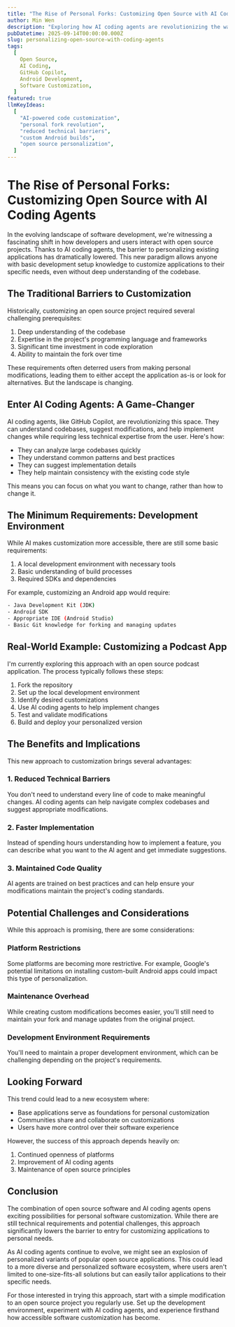 ```yaml
---
title: "The Rise of Personal Forks: Customizing Open Source with AI Coding Agents"
author: Min Wen
description: "Exploring how AI coding agents are revolutionizing the way we customize open source projects, making personalization accessible even without deep codebase knowledge."
pubDatetime: 2025-09-14T00:00:00.000Z
slug: personalizing-open-source-with-coding-agents
tags:
  [
    Open Source,
    AI Coding,
    GitHub Copilot,
    Android Development,
    Software Customization,
  ]
featured: true
llmKeyIdeas:
  [
    "AI-powered code customization",
    "personal fork revolution",
    "reduced technical barriers",
    "custom Android builds",
    "open source personalization",
  ]
---
```


# The Rise of Personal Forks: Customizing Open Source with AI Coding Agents

In the evolving landscape of software development, we're witnessing a fascinating shift in how developers and users interact with open source projects. Thanks to AI coding agents, the barrier to personalizing existing applications has dramatically lowered. This new paradigm allows anyone with basic development setup knowledge to customize applications to their specific needs, even without deep understanding of the codebase.

## The Traditional Barriers to Customization

Historically, customizing an open source project required several challenging prerequisites:

1. Deep understanding of the codebase
2. Expertise in the project's programming language and frameworks
3. Significant time investment in code exploration
4. Ability to maintain the fork over time

These requirements often deterred users from making personal modifications, leading them to either accept the application as-is or look for alternatives. But the landscape is changing.

## Enter AI Coding Agents: A Game-Changer

AI coding agents, like GitHub Copilot, are revolutionizing this space. They can understand codebases, suggest modifications, and help implement changes while requiring less technical expertise from the user. Here's how:

- They can analyze large codebases quickly
- They understand common patterns and best practices
- They can suggest implementation details
- They help maintain consistency with the existing code style

This means you can focus on what you want to change, rather than how to change it.

## The Minimum Requirements: Development Environment

While AI makes customization more accessible, there are still some basic requirements:

1. A local development environment with necessary tools
2. Basic understanding of build processes
3. Required SDKs and dependencies

For example, customizing an Android app would require:

```bash
- Java Development Kit (JDK)
- Android SDK
- Appropriate IDE (Android Studio)
- Basic Git knowledge for forking and managing updates
```

## Real-World Example: Customizing a Podcast App

I'm currently exploring this approach with an open source podcast application. The process typically follows these steps:

1. Fork the repository
2. Set up the local development environment
3. Identify desired customizations
4. Use AI coding agents to help implement changes
5. Test and validate modifications
6. Build and deploy your personalized version

## The Benefits and Implications

This new approach to customization brings several advantages:

### 1. Reduced Technical Barriers

You don't need to understand every line of code to make meaningful changes. AI coding agents can help navigate complex codebases and suggest appropriate modifications.

### 2. Faster Implementation

Instead of spending hours understanding how to implement a feature, you can describe what you want to the AI agent and get immediate suggestions.

### 3. Maintained Code Quality

AI agents are trained on best practices and can help ensure your modifications maintain the project's coding standards.

## Potential Challenges and Considerations

While this approach is promising, there are some considerations:

### Platform Restrictions

Some platforms are becoming more restrictive. For example, Google's potential limitations on installing custom-built Android apps could impact this type of personalization.

### Maintenance Overhead

While creating custom modifications becomes easier, you'll still need to maintain your fork and manage updates from the original project.

### Development Environment Requirements

You'll need to maintain a proper development environment, which can be challenging depending on the project's requirements.

## Looking Forward

This trend could lead to a new ecosystem where:

- Base applications serve as foundations for personal customization
- Communities share and collaborate on customizations
- Users have more control over their software experience

However, the success of this approach depends heavily on:

1. Continued openness of platforms
2. Improvement of AI coding agents
3. Maintenance of open source principles

## Conclusion

The combination of open source software and AI coding agents opens exciting possibilities for personal software customization. While there are still technical requirements and potential challenges, this approach significantly lowers the barrier to entry for customizing applications to personal needs.

As AI coding agents continue to evolve, we might see an explosion of personalized variants of popular open source applications. This could lead to a more diverse and personalized software ecosystem, where users aren't limited to one-size-fits-all solutions but can easily tailor applications to their specific needs.

For those interested in trying this approach, start with a simple modification to an open source project you regularly use. Set up the development environment, experiment with AI coding agents, and experience firsthand how accessible software customization has become.
